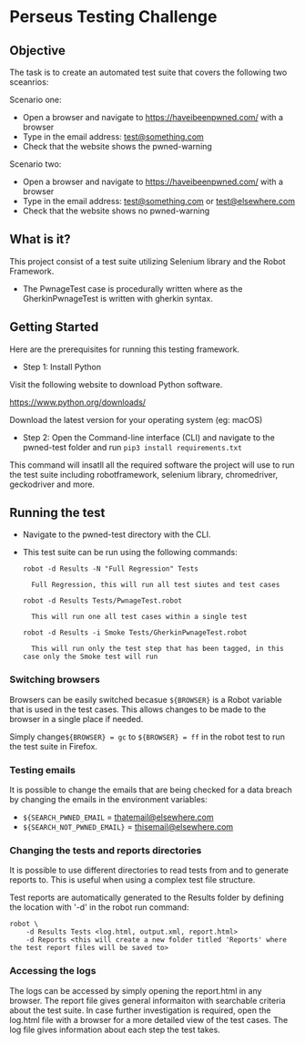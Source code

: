 # Perseus Testing Challenge 

## Objective

The task is to create an automated test suite that covers the following two sceanrios:

Scenario one: 
* Open a browser and navigate to https://haveibeenpwned.com/ with a browser
* Type in the email address: test@something.com
* Check that the website shows the pwned-warning

Scenario two: 
* Open a browser and navigate to https://haveibeenpwned.com/ with a browser
* Type in the email address: test@something.com or test@elsewhere.com
* Check that the website shows no pwned-warning


## What is it?

This project consist of a test suite utilizing Selenium library and the Robot Framework.

* The PwnageTest case is procedurally written where as the GherkinPwnageTest is written with gherkin syntax.

## Getting Started 
Here are the prerequisites for running this testing framework.

* Step 1: Install Python 

Visit the following website to download Python software.

https://www.python.org/downloads/

Download the latest version for your operating system (eg: macOS)

* Step 2: Open the Command-line interface (CLI) and navigate to the pwned-test folder and run `pip3 install requirements.txt`

This command will insatll all the required software the project will use to run the test suite including robotframework, selenium library, chromedriver, geckodriver and more.  
 
## Running the test

* Navigate to the pwned-test directory with the CLI.
* This test suite can be run using the following commands:

    `robot -d Results -N "Full Regression" Tests` 

        Full Regression, this will run all test siutes and test cases
    
    `robot -d Results Tests/PwnageTest.robot` 

        This will run one all test cases within a single test

    `robot -d Results -i Smoke Tests/GherkinPwnageTest.robot` 

        This will run only the test step that has been tagged, in this case only the Smoke test will run



### Switching browsers

Browsers can be easily switched becasue `${BROWSER}` is a Robot variable that is used in the test cases. This allows changes to be made to the browser in a single place if needed.

Simply change`${BROWSER} = gc` to `${BROWSER} = ff` in the robot test to run the test suite in Firefox.


### Testing emails

It is possible to change the emails that are being checked for a data breach by changing the emails in the environment variables:

* `${SEARCH_PWNED_EMAIL` = thatemail@elsewhere.com
* `${SEARCH_NOT_PWNED_EMAIL}` = thisemail@elsewhere.com


### Changing the tests and reports directories

It is possible to use different directories to read tests from and to generate reports to. This is useful when using a complex test file structure. 

Test reports are automatically generated to the Results folder by defining the location with '-d' in the robot run command:
    
    robot \
        -d Results Tests <log.html, output.xml, report.html>
        -d Reports <this will create a new folder titled 'Reports' where the test report files will be saved to> 
        

### Accessing the logs

The logs can be accessed by simply opening the report.html in any browser. The report file gives general informaiton with searchable criteria about the test suite. In case further investigation is required, open the log.html file with a browser for a more detailed view of the test cases. The log file gives information about each step the test takes. 


